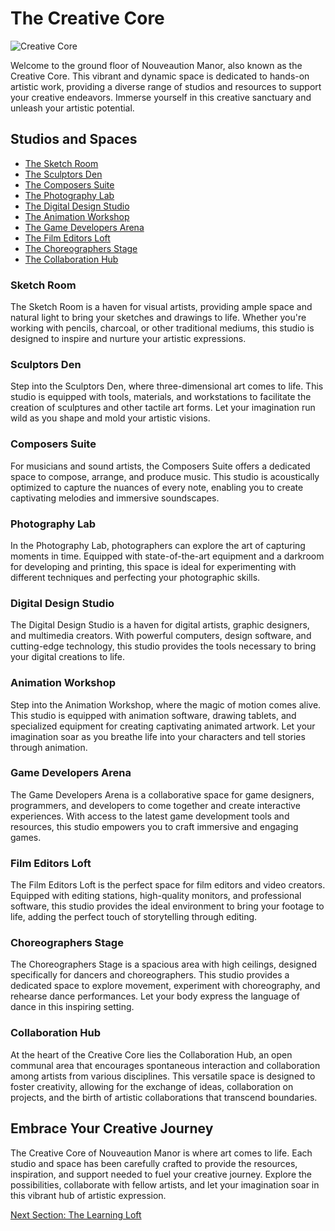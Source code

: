 # The Creative Core

![Creative Core](/img/creative-core/creative-core.png)

Welcome to the ground floor of Nouveaution Manor, also known as the Creative Core. This vibrant and dynamic space is dedicated to hands-on artistic work, providing a diverse range of studios and resources to support your creative endeavors. Immerse yourself in this creative sanctuary and unleash your artistic potential.

## Studios and Spaces

- [The Sketch Room](./01-the-sketch-room/index.md)
- [The Sculptors Den](./02-the-sculptors-den/index.md)
- [The Composers Suite](./03-the-composers-suite/index.md)
- [The Photography Lab](./04-the-photography-lab/index.md)
- [The Digital Design Studio](./05-the-digital-design-studio/index.md)
- [The Animation Workshop](./06-the-animation-workshop/index.md)
- [The Game Developers Arena](./07-the-game-developers-arena/index.md)
- [The Film Editors Loft](./08-the-film-editors-loft/index.md)
- [The Choreographers Stage](./09-the-choreographers-stage/index.md)
- [The Collaboration Hub](./10-the-collaboration-hub/index.md)

### Sketch Room
The Sketch Room is a haven for visual artists, providing ample space and natural light to bring your sketches and drawings to life. Whether you're working with pencils, charcoal, or other traditional mediums, this studio is designed to inspire and nurture your artistic expressions.

### Sculptors Den
Step into the Sculptors Den, where three-dimensional art comes to life. This studio is equipped with tools, materials, and workstations to facilitate the creation of sculptures and other tactile art forms. Let your imagination run wild as you shape and mold your artistic visions.

### Composers Suite
For musicians and sound artists, the Composers Suite offers a dedicated space to compose, arrange, and produce music. This studio is acoustically optimized to capture the nuances of every note, enabling you to create captivating melodies and immersive soundscapes.

### Photography Lab
In the Photography Lab, photographers can explore the art of capturing moments in time. Equipped with state-of-the-art equipment and a darkroom for developing and printing, this space is ideal for experimenting with different techniques and perfecting your photographic skills.

### Digital Design Studio
The Digital Design Studio is a haven for digital artists, graphic designers, and multimedia creators. With powerful computers, design software, and cutting-edge technology, this studio provides the tools necessary to bring your digital creations to life.

### Animation Workshop
Step into the Animation Workshop, where the magic of motion comes alive. This studio is equipped with animation software, drawing tablets, and specialized equipment for creating captivating animated artwork. Let your imagination soar as you breathe life into your characters and tell stories through animation.

### Game Developers Arena
The Game Developers Arena is a collaborative space for game designers, programmers, and developers to come together and create interactive experiences. With access to the latest game development tools and resources, this studio empowers you to craft immersive and engaging games.

### Film Editors Loft
The Film Editors Loft is the perfect space for film editors and video creators. Equipped with editing stations, high-quality monitors, and professional software, this studio provides the ideal environment to bring your footage to life, adding the perfect touch of storytelling through editing.

### Choreographers Stage
The Choreographers Stage is a spacious area with high ceilings, designed specifically for dancers and choreographers. This studio provides a dedicated space to explore movement, experiment with choreography, and rehearse dance performances. Let your body express the language of dance in this inspiring setting.

### Collaboration Hub
At the heart of the Creative Core lies the Collaboration Hub, an open communal area that encourages spontaneous interaction and collaboration among artists from various disciplines. This versatile space is designed to foster creativity, allowing for the exchange of ideas, collaboration on projects, and the birth of artistic collaborations that transcend boundaries.

## Embrace Your Creative Journey

The Creative Core of Nouveaution Manor is where art comes to life. Each studio and space has been carefully crafted to provide the resources, inspiration, and support needed to fuel your creative journey. Explore the possibilities, collaborate with fellow artists, and let your imagination soar in this vibrant hub of artistic expression.

[Next Section: The Learning Loft](../04-the-learning-loft/Index.md)
